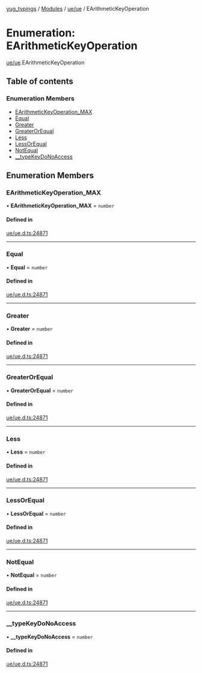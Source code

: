 [yug_typings](../README.md) / [Modules](../modules.md) / [ue/ue](../modules/ue_ue.md) / EArithmeticKeyOperation

# Enumeration: EArithmeticKeyOperation

[ue/ue](../modules/ue_ue.md).EArithmeticKeyOperation

## Table of contents

### Enumeration Members

- [EArithmeticKeyOperation\_MAX](ue_ue.EArithmeticKeyOperation.md#earithmetickeyoperation_max)
- [Equal](ue_ue.EArithmeticKeyOperation.md#equal)
- [Greater](ue_ue.EArithmeticKeyOperation.md#greater)
- [GreaterOrEqual](ue_ue.EArithmeticKeyOperation.md#greaterorequal)
- [Less](ue_ue.EArithmeticKeyOperation.md#less)
- [LessOrEqual](ue_ue.EArithmeticKeyOperation.md#lessorequal)
- [NotEqual](ue_ue.EArithmeticKeyOperation.md#notequal)
- [\_\_typeKeyDoNoAccess](ue_ue.EArithmeticKeyOperation.md#__typekeydonoaccess)

## Enumeration Members

### EArithmeticKeyOperation\_MAX

• **EArithmeticKeyOperation\_MAX** = `number`

#### Defined in

[ue/ue.d.ts:24871](https://github.com/YugMetaverse/yug_typings/blob/25cad34/ue/ue.d.ts#L24871)

___

### Equal

• **Equal** = `number`

#### Defined in

[ue/ue.d.ts:24871](https://github.com/YugMetaverse/yug_typings/blob/25cad34/ue/ue.d.ts#L24871)

___

### Greater

• **Greater** = `number`

#### Defined in

[ue/ue.d.ts:24871](https://github.com/YugMetaverse/yug_typings/blob/25cad34/ue/ue.d.ts#L24871)

___

### GreaterOrEqual

• **GreaterOrEqual** = `number`

#### Defined in

[ue/ue.d.ts:24871](https://github.com/YugMetaverse/yug_typings/blob/25cad34/ue/ue.d.ts#L24871)

___

### Less

• **Less** = `number`

#### Defined in

[ue/ue.d.ts:24871](https://github.com/YugMetaverse/yug_typings/blob/25cad34/ue/ue.d.ts#L24871)

___

### LessOrEqual

• **LessOrEqual** = `number`

#### Defined in

[ue/ue.d.ts:24871](https://github.com/YugMetaverse/yug_typings/blob/25cad34/ue/ue.d.ts#L24871)

___

### NotEqual

• **NotEqual** = `number`

#### Defined in

[ue/ue.d.ts:24871](https://github.com/YugMetaverse/yug_typings/blob/25cad34/ue/ue.d.ts#L24871)

___

### \_\_typeKeyDoNoAccess

• **\_\_typeKeyDoNoAccess** = `number`

#### Defined in

[ue/ue.d.ts:24871](https://github.com/YugMetaverse/yug_typings/blob/25cad34/ue/ue.d.ts#L24871)

